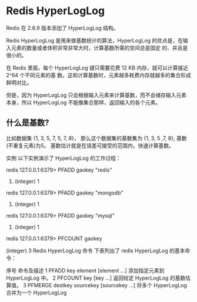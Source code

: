 # Redis HyperLogLog

Redis 在 2.8.9 版本添加了 HyperLogLog 结构。

Redis HyperLogLog 是用来做基数统计的算法，HyperLogLog 的优点是，在输入元素的数量或者体积非常非常大时，计算基数所需的空间总是固定 的、并且是很小的。

在 Redis 里面，每个 HyperLogLog 键只需要花费 12 KB 内存，就可以计算接近 2^64 个不同元素的基 数。这和计算基数时，元素越多耗费内存就越多的集合形成鲜明对比。

但是，因为 HyperLogLog 只会根据输入元素来计算基数，而不会储存输入元素本身，所以 HyperLogLog 不能像集合那样，返回输入的各个元素。

## 什么是基数?

比如数据集 {1, 3, 5, 7, 5, 7, 8}， 那么这个数据集的基数集为 {1, 3, 5 ,7, 8}, 基数(不重复元素)为5。 基数估计就是在误差可接受的范围内，快速计算基数。

实例
以下实例演示了 HyperLogLog 的工作过程：

redis 127.0.0.1:6379> PFADD gaokey "redis"

1) (integer) 1

redis 127.0.0.1:6379> PFADD gaokey "mongodb"

1) (integer) 1

redis 127.0.0.1:6379> PFADD gaokey "mysql"

1) (integer) 1

redis 127.0.0.1:6379> PFCOUNT gaokey

(integer) 3
Redis HyperLogLog 命令
下表列出了 redis HyperLogLog 的基本命令：

序号	命令及描述
1	PFADD key element [element ...] 
添加指定元素到 HyperLogLog 中。
2	PFCOUNT key [key ...] 
返回给定 HyperLogLog 的基数估算值。
3	PFMERGE destkey sourcekey [sourcekey ...] 
将多个 HyperLogLog 合并为一个 HyperLogLog